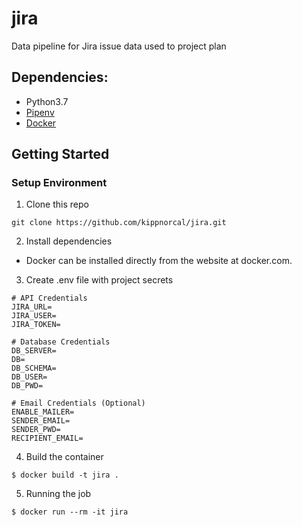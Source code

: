 # jira
Data pipeline for Jira issue data used to project plan

## Dependencies:

- Python3.7
- [Pipenv](https://pipenv.readthedocs.io/en/latest/)
- [Docker](https://www.docker.com/)

## Getting Started

### Setup Environment

1. Clone this repo

```
git clone https://github.com/kippnorcal/jira.git
```

2. Install dependencies

- Docker can be installed directly from the website at docker.com.

3. Create .env file with project secrets

```
# API Credentials
JIRA_URL=
JIRA_USER=
JIRA_TOKEN=

# Database Credentials
DB_SERVER=
DB=
DB_SCHEMA=
DB_USER=
DB_PWD=

# Email Credentials (Optional)
ENABLE_MAILER=
SENDER_EMAIL=
SENDER_PWD=
RECIPIENT_EMAIL=
```

4. Build the container

```
$ docker build -t jira .
```


5. Running the job

```
$ docker run --rm -it jira
```
